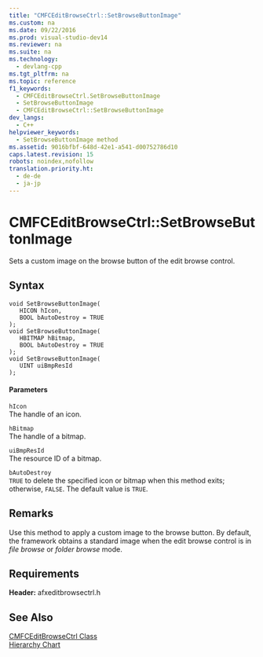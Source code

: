 ```yaml
---
title: "CMFCEditBrowseCtrl::SetBrowseButtonImage"
ms.custom: na
ms.date: 09/22/2016
ms.prod: visual-studio-dev14
ms.reviewer: na
ms.suite: na
ms.technology: 
  - devlang-cpp
ms.tgt_pltfrm: na
ms.topic: reference
f1_keywords: 
  - CMFCEditBrowseCtrl.SetBrowseButtonImage
  - SetBrowseButtonImage
  - CMFCEditBrowseCtrl::SetBrowseButtonImage
dev_langs: 
  - C++
helpviewer_keywords: 
  - SetBrowseButtonImage method
ms.assetid: 9016bfbf-648d-42e1-a541-d00752786d10
caps.latest.revision: 15
robots: noindex,nofollow
translation.priority.ht: 
  - de-de
  - ja-jp
---
```

# CMFCEditBrowseCtrl::SetBrowseButtonImage
Sets a custom image on the browse button of the edit browse control.  
  
## Syntax  
  
```  
void SetBrowseButtonImage(  
   HICON hIcon,  
   BOOL bAutoDestroy = TRUE  
);  
void SetBrowseButtonImage(  
   HBITMAP hBitmap,  
   BOOL bAutoDestroy = TRUE  
);  
void SetBrowseButtonImage(  
   UINT uiBmpResId  
);  
```  
  
#### Parameters  
 `hIcon`  
 The handle of an icon.  
  
 `hBitmap`  
 The handle of a bitmap.  
  
 `uiBmpResId`  
 The resource ID of a bitmap.  
  
 `bAutoDestroy`  
 `TRUE` to delete the specified icon or bitmap when this method exits; otherwise, `FALSE`. The default value is `TRUE`.  
  
## Remarks  
 Use this method to apply a custom image to the browse button. By default, the framework obtains a standard image when the edit browse control is in *file browse* or *folder browse* mode.  
  
## Requirements  
 **Header:** afxeditbrowsectrl.h  
  
## See Also  
 [CMFCEditBrowseCtrl Class](../vs140/cmfceditbrowsectrl-class.md)   
 [Hierarchy Chart](../vs140/hierarchy-chart.md)